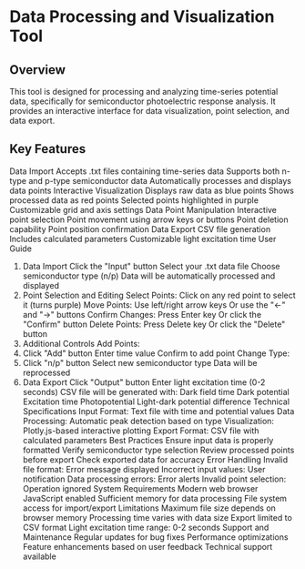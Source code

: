 # Data Processing and Visualization Tool  
## Overview  
This tool is designed for processing and analyzing time-series potential data, specifically for semiconductor photoelectric response analysis. It provides an interactive interface for data visualization, point selection, and data export.  
## Key Features  
Data Import
Accepts .txt files containing time-series data
Supports both n-type and p-type semiconductor data
Automatically processes and displays data points
Interactive Visualization
Displays raw data as blue points
Shows processed data as red points
Selected points highlighted in purple
Customizable grid and axis settings
Data Point Manipulation
Interactive point selection
Point movement using arrow keys or buttons
Point deletion capability
Point position confirmation
Data Export
CSV file generation
Includes calculated parameters
Customizable light excitation time
User Guide
1. Data Import
Click the "Input" button
Select your .txt data file
Choose semiconductor type (n/p)
Data will be automatically processed and displayed
2. Point Selection and Editing
Select Points: Click on any red point to select it (turns purple)
Move Points:
Use left/right arrow keys
Or use the "←" and "→" buttons
Confirm Changes:
Press Enter key
Or click the "Confirm" button
Delete Points:
Press Delete key
Or click the "Delete" button
3. Additional Controls
Add Points:
1. Click "Add" button
Enter time value
Confirm to add point
Change Type:
1. Click "n/p" button
Select new semiconductor type
Data will be reprocessed
4. Data Export
Click "Output" button
Enter light excitation time (0-2 seconds)
CSV file will be generated with:
Dark field time
Dark potential
Excitation time
Photopotential
Light-dark potential difference
Technical Specifications
Input Format: Text file with time and potential values
Data Processing: Automatic peak detection based on type
Visualization: Plotly.js-based interactive plotting
Export Format: CSV file with calculated parameters
Best Practices
Ensure input data is properly formatted
Verify semiconductor type selection
Review processed points before export
Check exported data for accuracy
Error Handling
Invalid file format: Error message displayed
Incorrect input values: User notification
Data processing errors: Error alerts
Invalid point selection: Operation ignored
System Requirements
Modern web browser
JavaScript enabled
Sufficient memory for data processing
File system access for import/export
Limitations
Maximum file size depends on browser memory
Processing time varies with data size
Export limited to CSV format
Light excitation time range: 0-2 seconds
Support and Maintenance
Regular updates for bug fixes
Performance optimizations
Feature enhancements based on user feedback
Technical support available
